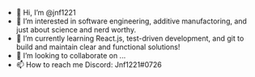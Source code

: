 - 👋 Hi, I’m @jnf1221
- 👀 I’m interested in software engineering, additive manufactoring, and just about science and nerd worthy.
- 🌱 I’m currently learning React.js, test-driven development, and git to build and maintain clear and functional solutions!
- 💞️ I’m looking to collaborate on ...
- 📫 How to reach me Discord: Jnf1221#0726

<!---
jnf1221/jnf1221 is a ✨ special ✨ repository because its `README.md` (this file) appears on your GitHub profile.
You can click the Preview link to take a look at your changes.
--->
